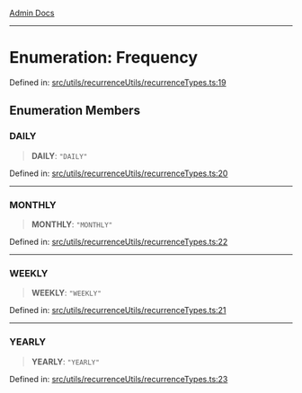 [Admin Docs](/)

***

# Enumeration: Frequency

Defined in: [src/utils/recurrenceUtils/recurrenceTypes.ts:19](https://github.com/PalisadoesFoundation/talawa-admin/blob/main/src/utils/recurrenceUtils/recurrenceTypes.ts#L19)

## Enumeration Members

### DAILY

> **DAILY**: `"DAILY"`

Defined in: [src/utils/recurrenceUtils/recurrenceTypes.ts:20](https://github.com/PalisadoesFoundation/talawa-admin/blob/main/src/utils/recurrenceUtils/recurrenceTypes.ts#L20)

***

### MONTHLY

> **MONTHLY**: `"MONTHLY"`

Defined in: [src/utils/recurrenceUtils/recurrenceTypes.ts:22](https://github.com/PalisadoesFoundation/talawa-admin/blob/main/src/utils/recurrenceUtils/recurrenceTypes.ts#L22)

***

### WEEKLY

> **WEEKLY**: `"WEEKLY"`

Defined in: [src/utils/recurrenceUtils/recurrenceTypes.ts:21](https://github.com/PalisadoesFoundation/talawa-admin/blob/main/src/utils/recurrenceUtils/recurrenceTypes.ts#L21)

***

### YEARLY

> **YEARLY**: `"YEARLY"`

Defined in: [src/utils/recurrenceUtils/recurrenceTypes.ts:23](https://github.com/PalisadoesFoundation/talawa-admin/blob/main/src/utils/recurrenceUtils/recurrenceTypes.ts#L23)
